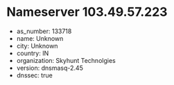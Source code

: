 # Nameserver 103.49.57.223

* as_number: 133718
* name: Unknown
* city: Unknown
* country: IN
* organization: Skyhunt Technolgies
* version: dnsmasq-2.45
* dnssec: true
